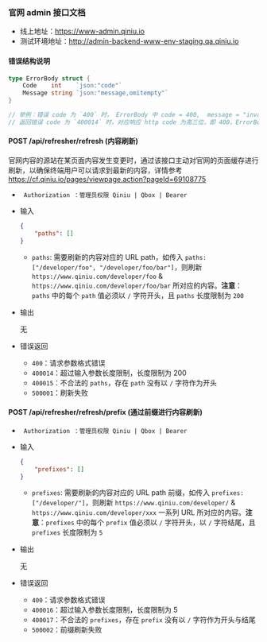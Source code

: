 ### 官网 admin 接口文档

* 线上地址：https://www-admin.qiniu.io
* 测试环境地址：http://admin-backend-www-env-staging.qa.qiniu.io

#### 错误结构说明

```go
type ErrorBody struct {
	Code    int    `json:"code"`
	Message string `json:"message,omitempty"`
}

// 举例：错误 code 为 `400` 时， ErrorBody 中 code = 400,  message = "invalid args"
// 返回错误 code 为 `400014` 时，对应响应 http code 为高三位，即 400，ErrorBody 中 code = 400014
```


#### POST /api/refresher/refresh (内容刷新)

官网内容的源站在某页面内容发生变更时，通过该接口主动对官网的页面缓存进行刷新，以确保终端用户可以请求到最新的内容，详情参考 https://cf.qiniu.io/pages/viewpage.action?pageId=69108775

* ` Authorization ：管理员权限 Qiniu | Qbox | Bearer`

* 输入

  ```json
  {
      "paths": []
  }
  ```
  
  - `paths`: 需要刷新的内容对应的 URL path，如传入 `paths: ["/developer/foo", "/developer/foo/bar"]`，则刷新 `https://www.qiniu.com/developer/foo` & `https://www.qiniu.com/developer/foo/bar` 所对应的内容。**注意**：`paths` 中的每个 `path` 值必须以 `/` 字符开头，且 `paths` 长度限制为 `200`

* 输出

  无

* 错误返回
  - `400`：请求参数格式错误
  - `400014`：超过输入参数长度限制，长度限制为 200
  - `400015`：不合法的 `paths`，存在 `path` 没有以 `/` 字符作为开头
  - `500001`：刷新失败


#### POST /api/refresher/refresh/prefix (通过前缀进行内容刷新)

* ` Authorization ：管理员权限 Qiniu | Qbox | Bearer`

* 输入

  ```json
  {
      "prefixes": []
  }
  ```
  
  - `prefixes`: 需要刷新的内容对应的 URL path 前缀，如传入 `prefixes: ["/developer/"]`，则刷新 `https://www.qiniu.com/developer/` & `https://www.qiniu.com/developer/xxx` 一系列 URL 所对应的内容。**注意**：`prefixes` 中的每个 `prefix` 值必须以 `/` 字符开头，以 `/` 字符结尾，且 `prefixes` 长度限制为 `5`

* 输出

  无

* 错误返回
  - `400`：请求参数格式错误
  - `400016`：超过输入参数长度限制，长度限制为 5
  - `400017`：不合法的 `prefixes`，存在 `prefix` 没有以 `/` 字符作为开头与结尾
  - `500002`：前缀刷新失败

